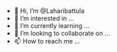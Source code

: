- 👋 Hi, I’m @Laharibattula
- 👀 I’m interested in ...
- 🌱 I’m currently learning ...
- 💞️ I’m looking to collaborate on ...
- 📫 How to reach me ...

<!---
Laharibattula/Laharibattula is a ✨ special ✨ repository because its `README.md` (this file) appears on your GitHub profile.
You can click the Preview link to take a look at your changes.
--->
